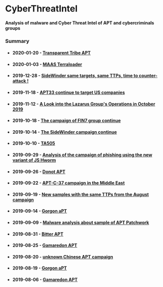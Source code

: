 # CyberThreatIntel
#### Analysis of malware and Cyber Threat Intel of APT and cybercriminals groups
<h3>Summary</h3>
<ul>
  <li><h4> 2020-01-20 - <a href="https://github.com/StrangerealIntel/CyberThreatIntel/blob/master/Pakistan/APT/Transparent%20Tribe/22-01-20/analysis.md">Transparent Tribe APT</a></h4> </li>
  <li><h4> 2020-01-03 - <a href="https://github.com/StrangerealIntel/CyberThreatIntel/blob/master/Additional%20Analysis/Terraloader/02-01-20/Analysis.md">MAAS Terraloader</a></h4> </li>
  <li><h4> 2019-12-28 - <a href="https://github.com/StrangerealIntel/CyberThreatIntel/blob/master/Indian/APT/SideWinder/25-12-19/analysis.md">SideWinder same targets, same TTPs, time to counter-attack !</a></h4> </li>
   <li><h4> 2019-11-18 - <a href="https://github.com/StrangerealIntel/CyberThreatIntel/blob/master/Iran/APT/APT33/16-11-19/Analysis%20APT33.md">APT33 continue to target US companies</a></h4> </li>
  <li><h4> 2019-11-12 - <a href="https://github.com/StrangerealIntel/CyberThreatIntel/blob/master/North%20Korea/APT/Lazarus/23-10-19/analysis.md">A Look into the Lazarus Group's Operations in October 2019</a></h4> </li>
    <li><h4> 2019-10-18 - <a href="https://github.com/StrangerealIntel/CyberThreatIntel/blob/master/Russia/Cybercriminal%20group/FIN7/16-10-19/Analysis.md">The campaign of FIN7 group continue</a></h4></li> 
  <li><h4> 2019-10-14 - <a href="https://github.com/StrangerealIntel/CyberThreatIntel/blob/master/Indian/APT/SideWinder/11-10-2019/Analysis.md">The SideWinder campaign continue</a></h4> </li>
    <li><h4> 2019-10-10 - <a href="https://github.com/StrangerealIntel/CyberThreatIntel/blob/master/cybercriminal%20groups/TA505/04-10-2019/Malware%20Analysis%2004-10-2019.md">TA505</a></h4></li> 
      <li><h4> 2019-09-29 - <a href="https://github.com/StrangerealIntel/CyberThreatIntel/blob/master/Unknown/Unknown phishing group/Analysis_29-09-2019.md">Analysis of the campaign of phishing using the new variant of JS Hworm</a></h4></li> 
  <li><h4> 2019-09-26 - <a href="https://github.com/StrangerealIntel/CyberThreatIntel/blob/master/Indian/APT/Donot/17-09-19/Malware%20analysis.md">Donot APT</a></h4> </li>
      <li><h4> 2019-09-22 - <a href="https://github.com/StrangerealIntel/CyberThreatIntel/blob/master/Unknown/APT-C-37/26-08-19/APT-C-37%20analysis.md">APT-C-37 campaign in the Middle East</a></h4></li>
  <li><h4> 2019-09-19 - <a href="https://github.com/StrangerealIntel/CyberThreatIntel/blob/master/Russia/APT/Gamaredon/09-09-19/New%20samples%20with%20the%20same%20TTPs%20from%20the%20August%20campaign.md">New samples with the same TTPs from the August campaign</a></h4> </li>
  <li><h4> 2019-09-14 - <a href="https://github.com/StrangerealIntel/CyberThreatIntel/blob/master/Pakistan/APT/Gorgon/09-09-19/Malware%20analysis%2009-09-19.md">Gorgon aPT</a></h4> </li>
  <li><h4> 2019-09-09 - <a href="https://github.com/StrangerealIntel/CyberThreatIntel/blob/master/Indian/APT/Patchwork/27-08-19/Malware%20analysis%2027-08-19.md">Malware analysis about sample of APT Patchwork</a></h4> </li>
  <li><h4> 2019-08-31 - <a href="https://github.com/StrangerealIntel/CyberThreatIntel/blob/master/offshore%20APT%20organization/Bitter/27-08-19/Malware%20analysis%2031-08-19.md">Bitter APT</a></h4> </li>
  <li><h4> 2019-08-25 - <a href="https://github.com/StrangerealIntel/CyberThreatIntel/blob/master/Russia/APT/Gamaredon/16-08-19/Malware%20analysis%2016-08-19.md">Gamaredon APT</a></h4> </li>
  <li><h4> 2019-08-20 - <a href="https://github.com/StrangerealIntel/CyberThreatIntel/blob/master/China/APT/Unknown/20-08-19/Malware%20analysis%2020-08-19.md">unknown Chinese APT campaign</a></h4> </li>
   <li><h4> 2019-08-19 - <a href="https://github.com/StrangerealIntel/CyberThreatIntel/blob/master/Pakistan/APT/Gorgon/23-08-19/Malware%20analysis%2025-08-19.md">Gorgon aPT</a></h4> </li>
 <li><h4> 2019-08-06 - <a href="https://github.com/StrangerealIntel/CyberThreatIntel/blob/master/Russia/APT/Gamaredon/06-08-19/Malware%20analysis%2006-08-19.md">Gamaredon APT</a></h4> </li>
   

  
  
  
</ul>

